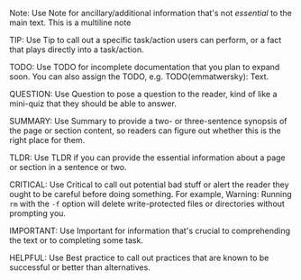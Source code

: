 Note: Use Note for ancillary/additional information that's not _essential_ to the main text.
This is a multiline note

TIP: Use Tip to call out a specific task/action users can perform, or a fact that plays directly into a task/action.

TODO: Use TODO for incomplete documentation that you plan to expand soon. You can also assign the TODO, e.g. TODO(emmatwersky): Text.

QUESTION: Use Question to pose a question to the reader, kind of like a mini-quiz that they should be able to answer.

SUMMARY: Use Summary to provide a two- or three-sentence synopsis of the page or section content, so readers can figure out whether this is the right place for them.

TLDR: Use TLDR if you can provide the essential information about a page or section in a sentence or two.

CRITICAL: Use Critical to call out potential bad stuff or alert the reader they ought to be careful before doing something. For example, Warning: Running `rm` with the `-f` option will delete write-protected files or directories without prompting you.

IMPORTANT: Use Important for information that's crucial to comprehending the text or to completing some task.

HELPFUL: Use Best practice to call out practices that are known to be successful or better than alternatives.
